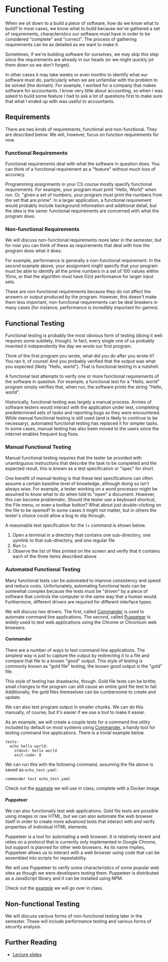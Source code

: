 # Functional Testing

When we sit down to a build a piece of software, how do we know what to build?
In most cases, we know what to build because we've gathered a set of
requirements, characteristics our software must have in order to be considered
"complete" and "correct". The process of gathering requirements can be as
detailed as we want to make it.

Sometimes, if we're building software for ourselves, we may skip this step
since the requirements are already in our heads (or we might quickly jot them
down so we don't forget).

In other cases it may take weeks or even months to identify what our software
must do, particularly when we are unfamiliar with the problem to be solved (the
domain). For example, I worked for a company that makes software for
accountants. I know very little about accounting, so when I was asked to build
some feature I had to ask a lot of questions first to make sure that what I
ended up with was useful to accountants.

## Requirements

There are two kinds of requirements, functional and non-functional. They are
described below. We will, however, focus on function requirements for now.

### Functional Requirements

Functional requirements deal with what the software in question does. You can
think of a functional requirement as a "feature" without much loss of accuracy.

Programming assignments in your CS course mostly specify functional
requirements. For example, your program must print "Hello, World" when run. Or,
"given a set of numbers, your program must print the numbers from the set that
are prime". In a larger application, a functional requirement would probably
include background information and additional detail, but the idea is the same:
functional requirements are concerned with what the program does.

### Non-functional Requirements

We will discuss non-functional requirements more later in the semester, but for
now you can think of these as requirements that deal with how the program does
what it does.

For example, performance is generally a non-functional requirement.
In the second example above, your assignment might specify that your program
must be able to identify all the prime numbers in a set of 100 values within
10ms, or that the algorithm must have O(n) performance for larger input sets.

These are non-functional requirements because they do not affect the answers or
output produced by the program. However, this doesn't make them less important,
non-functional requirements can be deal breakers in many cases (for instance,
performance is incredibly important for games).

## Functional Testing

Functional testing is probably the most obvious form of testing (doing it well
requires some subtlety, though). In fact, every single one of us probably
invented it independently the day we wrote our first program.

Think of the first program you wrote, what did you do after you wrote it? You
ran it, of course! And you probably verified that the output was what you
expected (likely "Hello, world"). That is functional testing in a nutshell.

A functional test attempts to verify one or more functional requirements of the
software in question. For example, a functional test for a "Hello, world"
program simply verifies that, when run, the software prints the string "Hello,
world".

Historically, functional testing was largely a manual process. Armies of
software testers would interact with the application under test, completing
predetermined sets of tasks and reporting bugs as they were encountered. While
manual functional testing is still used (and is likely to continue to be
necessary), automated functional testing has replaced it for simpler tasks.  In
some cases, manual testing has also been moved to the users since the internet
enables frequent bug fixes.

### Manual Functional Testing

Manual functional testing requires that the tester be provided with unambiguous
instructions that describe the task to be completed and the expected result,
this is known as a test specification or "spec" for short.

One benefit of manual testing is that these test specifications can often assume
a certain baseline level of knowledge, although doing so isn't always wise. For
example, a tester working on a word processor might be assumed to know what to
do when told to "open" a document. However, this can become problematic. Should
the tester use a keyboard shortcut, the File menu, or even a toolbar button?
What about just double-clicking on the file to be opened? In some cases it might
not matter, but in others the tester's choice could allow a bug to slip through.

A reasonable test specification for the `ls` command is shown below.

  1. Open a terminal in a directory that contains one sub-directory, one symlink
     to that sub-directory, and one regular file
  1. Run `ls`
  1. Observe the list of files printed on the screen and verify that it contains
     each of the three items described above

### Automated Functional Testing

Many functional tests can be automated to improve consistency and speed and
reduce costs. Unfortunately, automating functional tests can be somewhat complex
because the tests must be "driven" by a piece of software that controls the
computer in the same way that a human would. Furthermore, different drivers are
required for different interface types.

We will discuss two drivers. The first, called
[Commander](https://github.com/commander-cli/commander) is used to automate
command line applications. The second, called [Puppeteer](https://pptr.dev) is
widely used to test web applications using the Chrome or Chromium web browsers.

#### Commander

There are a number of ways to test command line applications. The simplest way
is just to capture the output by redirecting it to a file and compare that file
to a known "good" output. This style of testing is commonly known as "gold file"
testing, the known good output is the "gold" file.

This style of testing has drawbacks, though. Gold file tests can be brittle;
small changes to the program can still cause an entire gold file test to fail.
Additionally, the gold files themselves can be cumbersome to create and update.

We can also test program output in smaller chunks. We can do this manually, of
course, but it's easier if we use a tool to make it easier.

As an example, we will create a couple tests for a command line utility included
by default on most systems using
[Commander](https://github.com/commander-cli/commander), a handy tool for
testing command line applications. There is a trivial example below.

```output
tests:
  echo hello world:
    stdout: hello world
    exit-code: 0
```

We can run this with the following command, assuming the file above is saved as
`echo_test.yaml`:

```output
commander test echo_test.yaml
```

Check out the [example](commander/) we will use in class, complete with a Docker
image.

#### Puppeteer

We can also functionally test web applications. Gold file tests are possible
using images or raw HTML, but we can also automate the web browser itself in
order to create more advanced tests that interact with and verify properties of
individual HTML elements.

Puppeteer is a tool for automating a web browser. It is relatively recent and
relies on a protocol that is currently only implemented in Google Chrome, but
support is planned for other web browsers. As its name implies, Puppeteer allows
us to interact with a web browser using code that can be assembled into scripts
for repeatability.

We will use Puppeteer to verify some characteristics of some popular web sites
as though we were developers testing them. Puppeteer is distributed as a
JavaScript library and it can be installed using NPM.

Check out the [example](puppeteer/) we will go over in class.

## Non-functional Testing

We will discuss various forms of non-functional testing later in the semester.
These will include performance testing and various forms of security analysis.

## Further Reading

  * [Lecture slides](https://docs.google.com/presentation/d/12LGeNfkJE4bOBOQ_nbiXNn1YIEzWWJRgMeCUFL0utHM/edit#slide=id.p)

